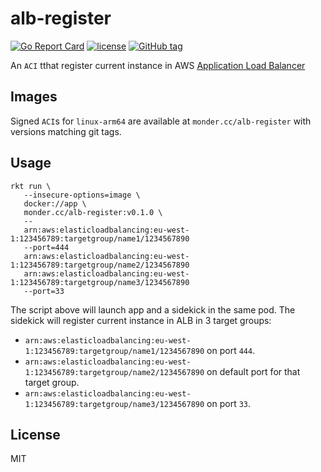 # alb-register

[![Go Report Card](https://goreportcard.com/badge/github.com/monder/alb-register)](https://goreportcard.com/report/github.com/monder/alb-register)
[![license](https://img.shields.io/github/license/monder/alb-register.svg?maxAge=2592000&style=flat-square)]()
[![GitHub tag](https://img.shields.io/github/tag/monder/alb-register.svg?style=flat-square)]()

An `ACI` tthat register current instance in AWS [Application Load Balancer](https://aws.amazon.com/elasticloadbalancing/applicationloadbalancer/)

## Images
Signed `ACI`s for `linux-arm64` are available at `monder.cc/alb-register` with versions matching git tags.

## Usage

```
rkt run \
   --insecure-options=image \
   docker://app \
   monder.cc/alb-register:v0.1.0 \
   --
   arn:aws:elasticloadbalancing:eu-west-1:123456789:targetgroup/name1/1234567890
   --port=444
   arn:aws:elasticloadbalancing:eu-west-1:123456789:targetgroup/name2/1234567890
   arn:aws:elasticloadbalancing:eu-west-1:123456789:targetgroup/name3/1234567890
   --port=33
```

The script above will launch app and a sidekick in the same pod.
The sidekick will register current instance in ALB in 3 target groups:

- `arn:aws:elasticloadbalancing:eu-west-1:123456789:targetgroup/name1/1234567890` on port `444`.
- `arn:aws:elasticloadbalancing:eu-west-1:123456789:targetgroup/name2/1234567890` on default port for that target group.
- `arn:aws:elasticloadbalancing:eu-west-1:123456789:targetgroup/name3/1234567890` on port `33`.

## License
MIT    
